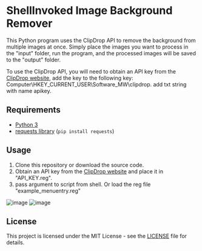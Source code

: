 # ShellInvoked Image Background Remover

This Python program uses the ClipDrop API to remove the background from multiple images at once. Simply place the images you want to process in the "input" folder, run the program, and the processed images will be saved to the "output" folder.

To use the ClipDrop API, you will need to obtain an API key from the [ClipDrop website](https://clipdrop.co/apis/account), add the key to the following key: Computer\HKEY_CURRENT_USER\Software\_MW\clipdrop. add txt string with name apikey.



## Requirements

- [Python 3](https://www.python.org/downloads/)
- [requests library](https://pypi.org/project/requests/) (`pip install requests`)

## Usage

1. Clone this repository or download the source code.
2. Obtain an API key from the [ClipDrop website](https://clipdrop.co/apis/account) and place it in "API_KEY.reg".
3. pass argument to script from shell. Or load the reg file "example_menuentry.reg"

![image](https://github.com/wolfman616/WinShellInvoked-Image-Background-Remover/assets/62726599/2d650ef1-bb0b-4f37-a9f3-17960ac49568)
![image](https://github.com/wolfman616/WinShellInvoked-Image-Background-Remover/assets/62726599/85a0d8da-bd7e-438d-96d3-f2d2a2d29516)

## License

This project is licensed under the MIT License - see the [LICENSE](LICENSE) file for details.
